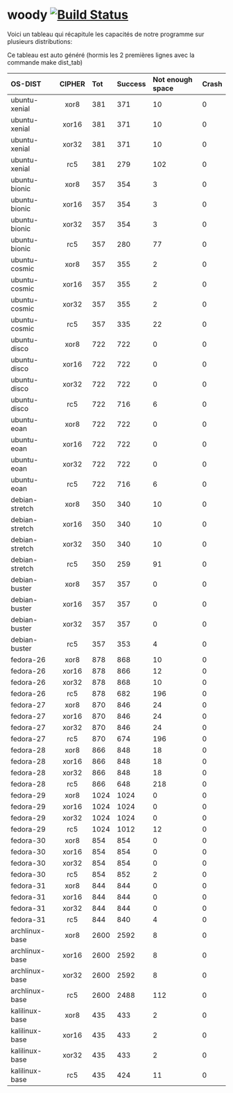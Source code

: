 # woody [![Build Status](https://travis-ci.org/jjourdai/woody.svg?branch=master)](https://travis-ci.org/jjourdai/woody)

Voici un tableau qui récapitule les capacités de notre programme sur plusieurs distributions:

Ce tableau est auto généré (hormis les 2 premières lignes avec la commande make dist_tab)

| OS-DIST | CIPHER | Tot  | Success | Not enough space | Crash |
|:------------ |:----:|:--- |:---    |:---             |:---- |
| ubuntu-xenial | xor8 | 381 | 371 | 10 | 0 |
| ubuntu-xenial | xor16 | 381 | 371 | 10 | 0 |
| ubuntu-xenial | xor32 | 381 | 371 | 10 | 0 |
| ubuntu-xenial | rc5 | 381 | 279 | 102 | 0 |
| ubuntu-bionic | xor8 | 357 | 354 | 3 | 0 |
| ubuntu-bionic | xor16 | 357 | 354 | 3 | 0 |
| ubuntu-bionic | xor32 | 357 | 354 | 3 | 0 |
| ubuntu-bionic | rc5 | 357 | 280 | 77 | 0 |
| ubuntu-cosmic | xor8 | 357 | 355 | 2 | 0 |
| ubuntu-cosmic | xor16 | 357 | 355 | 2 | 0 |
| ubuntu-cosmic | xor32 | 357 | 355 | 2 | 0 |
| ubuntu-cosmic | rc5 | 357 | 335 | 22 | 0 |
| ubuntu-disco | xor8 | 722 | 722 | 0 | 0 |
| ubuntu-disco | xor16 | 722 | 722 | 0 | 0 |
| ubuntu-disco | xor32 | 722 | 722 | 0 | 0 |
| ubuntu-disco | rc5 | 722 | 716 | 6 | 0 |
| ubuntu-eoan | xor8 | 722 | 722 | 0 | 0 |
| ubuntu-eoan | xor16 | 722 | 722 | 0 | 0 |
| ubuntu-eoan | xor32 | 722 | 722 | 0 | 0 |
| ubuntu-eoan | rc5 | 722 | 716 | 6 | 0 |
| debian-stretch | xor8 | 350 | 340 | 10 | 0 |
| debian-stretch | xor16 | 350 | 340 | 10 | 0 |
| debian-stretch | xor32 | 350 | 340 | 10 | 0 |
| debian-stretch | rc5 | 350 | 259 | 91 | 0 |
| debian-buster | xor8 | 357 | 357 | 0 | 0 |
| debian-buster | xor16 | 357 | 357 | 0 | 0 |
| debian-buster | xor32 | 357 | 357 | 0 | 0 |
| debian-buster | rc5 | 357 | 353 | 4 | 0 |
| fedora-26 | xor8 | 878 | 868 | 10 | 0 |
| fedora-26 | xor16 | 878 | 866 | 12 | 0 |
| fedora-26 | xor32 | 878 | 868 | 10 | 0 |
| fedora-26 | rc5 | 878 | 682 | 196 | 0 |
| fedora-27 | xor8 | 870 | 846 | 24 | 0 |
| fedora-27 | xor16 | 870 | 846 | 24 | 0 |
| fedora-27 | xor32 | 870 | 846 | 24 | 0 |
| fedora-27 | rc5 | 870 | 674 | 196 | 0 |
| fedora-28 | xor8 | 866 | 848 | 18 | 0 |
| fedora-28 | xor16 | 866 | 848 | 18 | 0 |
| fedora-28 | xor32 | 866 | 848 | 18 | 0 |
| fedora-28 | rc5 | 866 | 648 | 218 | 0 |
| fedora-29 | xor8 | 1024 | 1024 | 0 | 0 |
| fedora-29 | xor16 | 1024 | 1024 | 0 | 0 |
| fedora-29 | xor32 | 1024 | 1024 | 0 | 0 |
| fedora-29 | rc5 | 1024 | 1012 | 12 | 0 |
| fedora-30 | xor8 | 854 | 854 | 0 | 0 |
| fedora-30 | xor16 | 854 | 854 | 0 | 0 |
| fedora-30 | xor32 | 854 | 854 | 0 | 0 |
| fedora-30 | rc5 | 854 | 852 | 2 | 0 |
| fedora-31 | xor8 | 844 | 844 | 0 | 0 |
| fedora-31 | xor16 | 844 | 844 | 0 | 0 |
| fedora-31 | xor32 | 844 | 844 | 0 | 0 |
| fedora-31 | rc5 | 844 | 840 | 4 | 0 |
| archlinux-base | xor8 | 2600 | 2592 | 8 | 0 |
| archlinux-base | xor16 | 2600 | 2592 | 8 | 0 |
| archlinux-base | xor32 | 2600 | 2592 | 8 | 0 |
| archlinux-base | rc5 | 2600 | 2488 | 112 | 0 |
| kalilinux-base | xor8 | 435 | 433 | 2 | 0 |
| kalilinux-base | xor16 | 435 | 433 | 2 | 0 |
| kalilinux-base | xor32 | 435 | 433 | 2 | 0 |
| kalilinux-base | rc5 | 435 | 424 | 11 | 0 |
